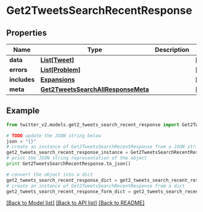 # Get2TweetsSearchRecentResponse


## Properties
Name | Type | Description | Notes
------------ | ------------- | ------------- | -------------
**data** | [**List[Tweet]**](Tweet.md) |  | [optional] 
**errors** | [**List[Problem]**](Problem.md) |  | [optional] 
**includes** | [**Expansions**](Expansions.md) |  | [optional] 
**meta** | [**Get2TweetsSearchAllResponseMeta**](Get2TweetsSearchAllResponseMeta.md) |  | [optional] 

## Example

```python
from twitter_v2.models.get2_tweets_search_recent_response import Get2TweetsSearchRecentResponse

# TODO update the JSON string below
json = "{}"
# create an instance of Get2TweetsSearchRecentResponse from a JSON string
get2_tweets_search_recent_response_instance = Get2TweetsSearchRecentResponse.from_json(json)
# print the JSON string representation of the object
print Get2TweetsSearchRecentResponse.to_json()

# convert the object into a dict
get2_tweets_search_recent_response_dict = get2_tweets_search_recent_response_instance.to_dict()
# create an instance of Get2TweetsSearchRecentResponse from a dict
get2_tweets_search_recent_response_form_dict = get2_tweets_search_recent_response.from_dict(get2_tweets_search_recent_response_dict)
```
[[Back to Model list]](../README.md#documentation-for-models) [[Back to API list]](../README.md#documentation-for-api-endpoints) [[Back to README]](../README.md)


